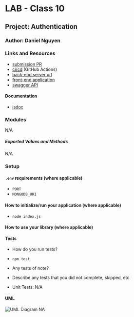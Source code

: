 # LAB - Class 10

## Project: Authentication

### Author: Daniel Nguyen

### Links and Resources

- [submission PR](https://github.com/daniel-nguyen-401-advanced-javascript/lab-10/pull/2)
- [ci/cd](https://github.com/daniel-nguyen-401-advanced-javascript/lab-10/actions) (GitHub Actions)
- [back-end server url](NA) 
- [front-end application](NA)
- [swagger API]()

#### Documentation
- [jsdoc]()

### Modules
N/A

##### Exported Values and Methods
N/A

### Setup

#### `.env` requirements (where applicable)
- `PORT`
- `MONGODB_URI`

#### How to initialize/run your application (where applicable)
- `node index.js`

#### How to use your library (where applicable)


#### Tests

- How do you run tests? 
* `npm test`

- Any tests of note?

- Describe any tests that you did not complete, skipped, etc 

- Unit Tests: N/A

#### UML

![UML Diagram]() NA
